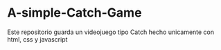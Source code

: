 # A-simple-Catch-Game
Este repositorio guarda un videojuego tipo Catch hecho unicamente con html, css y javascript
